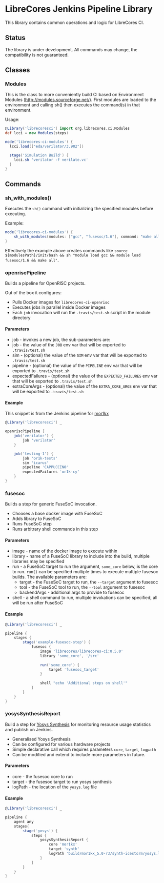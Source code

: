# LibreCores Jenkins Pipeline Library

This library contains common operations and logic for LibreCores CI.

## Status

The library is under development.
All commands may change, the compatibility is not guaranteed.

## Classes

### Modules

This is the class to more conveniently build CI based on Environment Modules (http://modules.sourceforge.net/). First modules are loaded to the environment and calling sh() then executes the command(s) in that environment.

Usage:

```groovy
@Library('librecoresci') import org.librecores.ci.Modules
def lcci = new Modules(steps)

node('librecores-ci-modules') {
  lcci.load(["eda/verilator/3.902"])

  stage('Simulation Build') {
    lcci.sh 'verilator -f verilate.vc'
  }
}
```

## Commands

### sh_with_modules()

Executes the `sh()` command with initializing the specified modules before executing.

Example:

```groovy
node('librecores-ci-modules') {
    sh_with_modules(modules: ["gcc", "fusesoc/1.6"], command: "make all")
}
```

Effectively the example above creates commands like `source ${modulesPath}/init/bash && sh "module load gcc && module load fusesoc/1.6 && make all"`.

### openriscPipeline

Builds a pipeline for OpenRISC projects.

Out of the box it configures:
- Pulls Docker images for `librecores-ci-openrisc`
- Executes jobs in parallel inside Docker images
- Each `job` invocation will run the `.travis/test.sh` script in the module directory

#### Parameters

- job - invokes a new job, the sub-parameters are:
 - job - the value of the `JOB` env var that will be exported to `.travis/test.sh`
 - sim - (optional) the value of the `SIM` env var that will be exported to `.travis/test.sh`
 - pipeline - (optional) the value of the `PIPELINE` env var that will be exported to `.travis/test.sh`
 - expectedFailures - (optional) the value of the `EXPECTED_FAILURES` env var that will be exported to `.travis/test.sh`
 - extraCoreArgs - (optional) the value of the `EXTRA_CORE_ARGS` env var that will be exported to `.travis/test.sh`

#### Example

This snippet is from the Jenkins pipeline for [mor1kx](https://github.com/openrisc/mor1kx)

```groovy
@Library('librecoresci') _

openriscPipeline {
    job('verilator') {
        job 'verilator'
    }

    job('testing-1') {
        job 'or1k-tests'
        sim 'icarus'
        pipeline 'CAPPUCCINO'
        expectedFailures 'or1k-cy'
    }
}
```
### fusesoc

Builds a step for generic FuseSoC invocation.

- Chooses a base docker image with FuseSoC
- Adds library to FuseSoC
- Runs FuseSoC step
- Runs arbitrary shell commands in this step

#### Parameters

- image - name of the docker image to execute within
- library - name of a FuseSoC library to include into the build, multiple
  libraries may be specified
- run - a FuseSoC target to run the argument, `some_core` below, is the core to
    run. `run()` can be specified multiple times to execute multiple fusesoc
    builds. The available parameters are:
  - target - the FuseSoC target to run, the `--target` argument to fusesoc
  - tool - the FuseSoC tool to run, the `--tool` argument to fusesoc
  - backendArgs - additional args to provide to fusesoc
- shell - a shell command to run, multiple invokations can be specified, all 
  will be run after FuseSoC

#### Example

```groovy
@Library('librecoresci') _

pipeline {
    stages {
        stage('example-fusesoc-step') {
            fusesoc {
                image 'librecores/librecores-ci:0.5.0'
                library 'some_core', '/src'
        
                run('some_core') {
                    target 'fusesoc_target'
                }
        
                shell "echo 'Additional steps on shell'"
            }
        }
    }
}
```
### yosysSynthesisReport

Build a step for [Yosys Synthesis](http://www.clifford.at/yosys/) for monitoring resource usage statistics and publish on Jenkins.

- Generalised Yosys Synthesis
- Can be configured for various hardware projects
- Simple declarative call which requires parameters `core`, `target`, `logpath`
- Can be modified and extend to include more parameters in future.

#### Parameters

 - core - the fusesoc core to run
 - target - the fusesoc target to run yosys synthesis
 - logPath - the location of the `yosys.log` file

#### Example 

```groovy
@Library('librecoresci') _

pipeline {
    agent any 
    stages{
        stage('yosys') {
            steps {
                yosysSynthesisReport {
                    core 'mor1kx'
                    target 'synth'
                    logPath 'build/mor1kx_5.0-r3/synth-icestorm/yosys.log'
                }
            }
        }
    }
}
```
